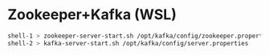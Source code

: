# Zookeeper+Kafka (WSL)
```bash
shell-1 > zookeeper-server-start.sh /opt/kafka/config/zookeeper.properties
shell-2 > kafka-server-start.sh /opt/kafka/config/server.properties
```

